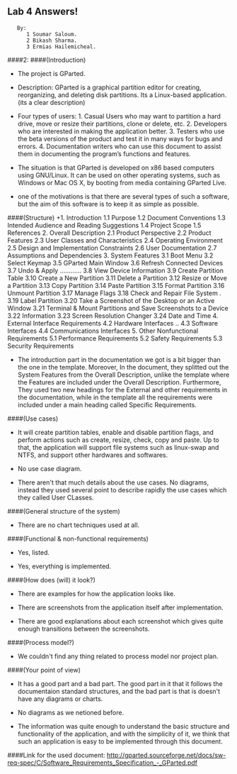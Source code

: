 ## Lab 4 Answers!

       By:
          1 Soumar Saloum.
          2 Bikash Sharma.
          3 Ermias Hailemicheal.

####2:
####(Introduction)
+ The project is GParted.

+ Description: GParted is a graphical partition editor for creating, reorganizing, and deleting disk partitions. Its a Linux-based application. (its a clear description)

+ Four types of users:
       1. Casual Users who may want to partition a hard drive, move or resize their partitions, clone or delete, etc.
       2. Developers who are interested in making the application better.
       3. Testers who use the beta versions of the product and test it in many ways for bugs and errors.
       4. Documentation writers who can use this document to assist them in documenting the program’s functions and features.

+ The situation is that GParted is developed on x86 based computers using GNU/Linux. It can be used on other operating systems, such as Windows or Mac OS X, by booting from media containing GParted Live.

+ one of the motivations is that there are several types of such a software, but the aim of this software is to keep it as simple as possible.

####(Structure)
+1. Introduction 
1.1 Purpose 
1.2 Document Conventions 
1.3 Intended Audience and Reading Suggestions 
1.4 Project Scope 
1.5 References 
2. Overall Description 
2.1 Product Perspective 
2.2 Product Features 
2.3 User Classes and Characteristics 
2.4 Operating Environment 
2.5 Design and Implementation Constraints 
2.6 User Documentation 
2.7 Assumptions and Dependencies 
3. System Features 
3.1 Boot Menu 
3.2 Select Keymap 
3.5 GParted Main Window 
3.6 Refresh Connected Devices 
3.7 Undo & Apply ............
3.8 View Device Information 
3.9 Create Partition Table 
3.10 Create a New Partition 
3.11 Delete a Partition 
3.12 Resize or Move a Partition
3.13 Copy Partition 
3.14 Paste Partition 
3.15 Format Partition 
3.16 Unmount Partition 
3.17 Manage Flags 
3.18 Check and Repair File System .
3.19 Label Partition 
3.20 Take a Screenshot of the Desktop or an Active Window 
3.21 Terminal & Mount Partitions and Save Screenshots to a Device 
3.22 Information 
3.23 Screen Resolution Changer 
3.24 Date and Time 
4. External Interface Requirements 
4.2 Hardware Interfaces ..
4.3 Software Interfaces 
4.4 Communications Interfaces 
5. Other Nonfunctional Requirements 
5.1 Performance Requirements 
5.2 Safety Requirements 
5.3 Security Requirements 

+ The introduction part in the documentation we got is a bit bigger than the one in the template. Moreover, In the document, they splitted out the System Features from the Overall Description, unlike the template where the Features are included under the Overall Description. Furthermore, They used two new headings for the External and other requirements in the documentation, while in the template all the requirements were included under a main heading called Specific Requirements.


####(Use cases)
+ It will create partition tables, enable and disable partition flags, and perform actions such as create, resize, check, copy and paste. Up to that, the application will support file systems such as linux-swap and NTFS, and support other hardwares and softwares.

+ No use case diagram.
 
+ There aren't that much details about the use cases. No diagrams, instead they used several point to describe rapidly the use cases which they called User CLasses.


####(General structure of the system)
+ There are no chart techniques used at all.


####(Functional & non-functional requirements)
+ Yes, listed.

+ Yes, everything is implemented.


####(How does (will) it look?)
+ There are examples for how the application looks like.

+ There are screenshots from the application itself after implementation.

+ There are good explanations about each screenshot which gives quite enough transitions between the screenshots.


####(Process model?)
+ We couldn't find any thing related to process model nor project plan.


####(Your point of view)
+ It has a good part and a bad part. The good part in it that it follows the documentaion standard structures, and the bad part is that is doesn't have any diagrams or charts.

+ No diagrams as we netioned before.

+ The information was quite enough to understand the basic structure and functionality of the application, and with the simplicity of it, we think that such an application is easy to be implemented through this document.

####Link for the used document: http://gparted.sourceforge.net/docs/sw-req-spec/C/Software_Requirements_Specification_-_GParted.pdf
